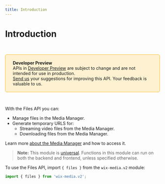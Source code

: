 ```yaml
---
title: Introduction
---
```


# Introduction

&nbsp;

<div style="background-color: #FEF1D1; padding: 18px 24px; border-radius: 6px; border: 1px solid #FDB10C; box-sizing: border-box; display: inline-block">
    <b>Developer Preview</b>
    <br/>
    <span>APIs in <a href="https://www.wix.com/velo/reference/api-overview/developer-preview">Developer Preview</a> are subject to change and are not intended for use in production.<br/><a href="mailto:velo-preview-feedback@wix.com">Send us</a> your suggestions for improving this API. Your feedback is valuable to us.</span>
</div>

&nbsp;


With the Files API you can:
* Manage files in the Media Manager.
* Generate temporary URLS for:
  * Streaming video files from the Media Manager.
  * Downloading files from the Media Manager.


Learn more [about the Media Manager](https://support.wix.com/en/article/wix-media-about-the-media-manager) and how to access it. 


> **Note:**
> This module is [universal](/api-overview/api-versions#universal-modules). Functions in this module can run on both the backend and frontend, unless specified otherwise.


To use the Files API, import `{ files }` from the `wix-media.v2` module:

```javascript
import { files } from 'wix-media.v2';
```
